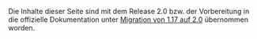 Die Inhalte dieser Seite sind mit dem Release 2.0 bzw. der Vorbereitung
in die offizielle Dokumentation unter [Migration von 1.17 auf
2.0](http://adventure-php-framework.org/Seite/156-Migration-von-1-17-auf-2-0)
übernommen worden.